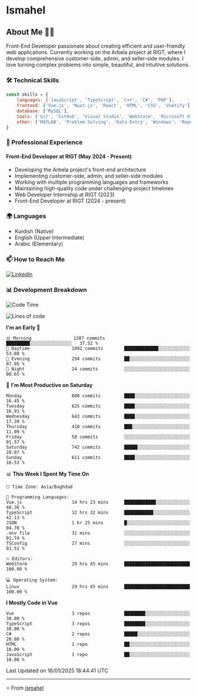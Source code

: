# Ismahel

## About Me 👨‍💻
Front-End Developer passionate about creating efficient and user-friendly web applications. Currently working on the Arbela project at RIGT, where I develop comprehensive customer-side, admin, and seller-side modules. I love turning complex problems into simple, beautiful, and intuitive solutions.

### 🛠️ Technical Skills
```javascript
const skills = {
    languages: ['JavaScript', 'TypeScript', 'C++', 'C#', 'PHP'],
    frontend: ['Vue.js', 'Nuxt.js', 'React', 'HTML', 'CSS', 'Vuetify'],
    database: ['MySQL'],
    tools: ['Git', 'GitHub', 'Visual Studio', 'WebStorm', 'Microsoft Office'],
    other: ['MATLAB', 'Problem Solving', 'Data Entry', 'Windows', 'Reporting']
}
```

### 💼 Professional Experience
#### Front-End Developer at RIGT (May 2024 - Present)
- Developing the Arbela project's front-end architecture
- Implementing customer-side, admin, and seller-side modules
- Working with multiple programming languages and frameworks
- Maintaining high-quality code under challenging project timelines
- Web Developer Internship at RIGT (2023)
- Front-End Developer at RIGT (2024 - present)

### 🌍 Languages
- Kurdish (Native)
- English (Upper Intermediate)
- Arabic (Elementary)

### 📫 How to Reach Me
[![LinkedIn](https://img.shields.io/badge/LinkedIn-0077B5?style=for-the-badge&logo=linkedin&logoColor=white)](https://linkedin.com/in/ismahel-zero-1053b4228)

### 📊 Development Breakdown
<!--START_SECTION:waka-->
![Code Time](http://img.shields.io/badge/Code%20Time-608%20hrs%2053%20mins-blue)

![Lines of code](https://img.shields.io/badge/From%20Hello%20World%20I%27ve%20Written-4.6%20million%20lines%20of%20code-blue)

**I'm an Early 🐤** 

```text
🌞 Morning                1387 commits        █████████░░░░░░░░░░░░░░░░   37.52 % 
🌆 Daytime                1992 commits        █████████████░░░░░░░░░░░░   53.88 % 
🌃 Evening                294 commits         ██░░░░░░░░░░░░░░░░░░░░░░░   07.95 % 
🌙 Night                  24 commits          ░░░░░░░░░░░░░░░░░░░░░░░░░   00.65 % 
```
📅 **I'm Most Productive on Saturday** 

```text
Monday                   608 commits         ████░░░░░░░░░░░░░░░░░░░░░   16.45 % 
Tuesday                  625 commits         ████░░░░░░░░░░░░░░░░░░░░░   16.91 % 
Wednesday                643 commits         ████░░░░░░░░░░░░░░░░░░░░░   17.39 % 
Thursday                 410 commits         ███░░░░░░░░░░░░░░░░░░░░░░   11.09 % 
Friday                   58 commits          ░░░░░░░░░░░░░░░░░░░░░░░░░   01.57 % 
Saturday                 742 commits         █████░░░░░░░░░░░░░░░░░░░░   20.07 % 
Sunday                   611 commits         ████░░░░░░░░░░░░░░░░░░░░░   16.53 % 
```


📊 **This Week I Spent My Time On** 

```text
🕑︎ Time Zone: Asia/Baghdad

💬 Programming Languages: 
Vue.js                   14 hrs 23 mins      ████████████░░░░░░░░░░░░░   48.36 % 
TypeScript               12 hrs 32 mins      ███████████░░░░░░░░░░░░░░   42.13 % 
JSON                     1 hr 25 mins        █░░░░░░░░░░░░░░░░░░░░░░░░   04.78 % 
.env file                31 mins             ░░░░░░░░░░░░░░░░░░░░░░░░░   01.74 % 
TSConfig                 27 mins             ░░░░░░░░░░░░░░░░░░░░░░░░░   01.51 % 

🔥 Editors: 
WebStorm                 29 hrs 45 mins      █████████████████████████   100.00 % 

💻 Operating System: 
Linux                    29 hrs 45 mins      █████████████████████████   100.00 % 
```

**I Mostly Code in Vue** 

```text
Vue                      3 repos             ████████░░░░░░░░░░░░░░░░░   30.00 % 
TypeScript               3 repos             ████████░░░░░░░░░░░░░░░░░   30.00 % 
C#                       2 repos             █████░░░░░░░░░░░░░░░░░░░░   20.00 % 
HTML                     1 repo              ██░░░░░░░░░░░░░░░░░░░░░░░   10.00 % 
JavaScript               1 repo              ██░░░░░░░░░░░░░░░░░░░░░░░   10.00 % 
```




 Last Updated on 16/01/2025 18:44:41 UTC
<!--END_SECTION:waka-->

---
⭐️ From [ismahel](https://github.com/ismahelZero)
